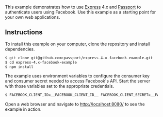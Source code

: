 This example demonstrates how to use [Express](http://expressjs.com/) 4.x and
[Passport](http://passportjs.org/) to authenticate users using Facebook.  Use
this example as a starting point for your own web applications.

## Instructions

To install this example on your computer, clone the repository and install
dependencies.

```bash
$ git clone git@github.com:passport/express-4.x-facebook-example.git
$ cd express-4.x-facebook-example
$ npm install
```

The example uses environment variables to configure the consumer key and
consumer secret needed to access Facebook's API.  Start the server with those
variables set to the appropriate credentials.

```bash
$ FACEBOOK_CLIENT_ID=__FACEBOOK_CLIENT_ID__ FACEBOOK_CLIENT_SECRET=__FACEBOOK_CLIENT_SECRET__ node server.js
```

Open a web browser and navigate to [http://localhost:8080/](http://localhost:8080/)
to see the example in action.
